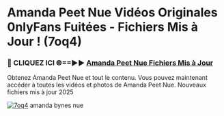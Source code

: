 # Amanda Peet Nue Vidéos Originales 0nlyFans Fuitées - Fichiers Mis à Jour ! (7oq4)

<h3>🔴 CLIQUEZ ICI 🌐==►► <a href="https://tinyurl.com/2pmr4ezf" rel="nofollow">Amanda Peet Nue Fichiers Mis à Jour</a></h3>

Obtenez Amanda Peet Nue et tout le contenu. Vous pouvez maintenant accéder à toutes les vidéos et photos de Amanda Peet Nue. Nouveaux fichiers mis à jour 2025

[![7oq4](https://i.imgur.com/6SNvagu.gif)](https://tinyurl.com/2pmr4ezf)
amanda bynes nue